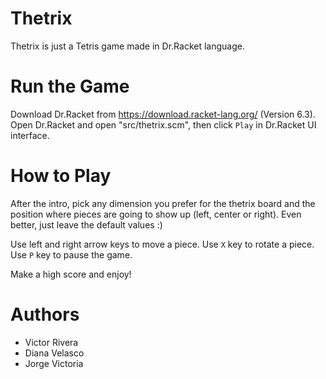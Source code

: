# Thetrix
Thetrix is just a Tetris game made in Dr.Racket language.

# Run the Game
Download Dr.Racket from https://download.racket-lang.org/ (Version 6.3). Open Dr.Racket and open "src/thetrix.scm", then click `Play` in Dr.Racket UI interface.

# How to Play
After the intro, pick any dimension you prefer for the thetrix board and the position where pieces are going to show up (left, center or right). Even better, just leave the default values :)

Use left and right arrow keys to move a piece. Use `X` key to rotate a piece. Use `P` key to pause the game.

Make a high score and enjoy!

# Authors
- Victor Rivera
- Diana Velasco
- Jorge Victoria
